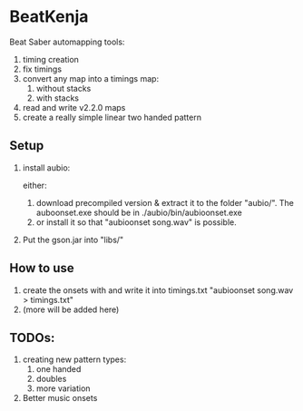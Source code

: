 # BeatKenja
Beat Saber automapping tools:
1. timing creation
2. fix timings
3. convert any map into a timings map:
   1. without stacks
   2. with stacks
4. read and write v2.2.0 maps
5. create a really simple linear two handed pattern

## Setup
1. install aubio:

    either:
   1. download precompiled version & extract it to the folder "aubio/". The auboonset.exe should be in ./aubio/bin/aubioonset.exe
   2. or install it so that "aubioonset song.wav" is possible.
2. Put the gson.jar into "libs/"

## How to use
1. create the onsets with and write it into timings.txt "aubioonset song.wav > timings.txt"
2. (more will be added here)

## TODOs:
1. creating new pattern types:
   1. one handed
   2. doubles
   3. more variation
2. Better music onsets
